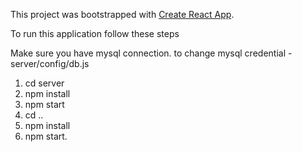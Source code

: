 This project was bootstrapped with [Create React App](https://github.com/facebook/create-react-app).

To run this application follow these steps

Make sure you have mysql connection.
to change mysql credential - server/config/db.js

1. cd server
2. npm install
3. npm start
4. cd ..
5. npm install
6. npm start. 
